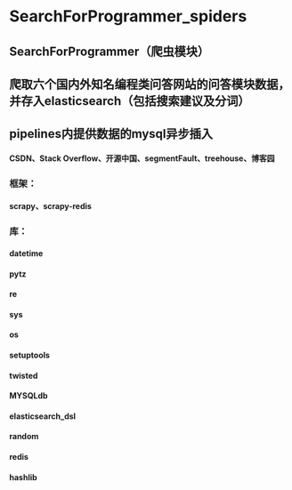 # SearchForProgrammer_spiders
## SearchForProgrammer（爬虫模块）
## 爬取六个国内外知名编程类问答网站的问答模块数据，并存入elasticsearch（包括搜索建议及分词）
## pipelines内提供数据的mysql异步插入
#### CSDN、Stack Overflow、开源中国、segmentFault、treehouse、博客园
### 框架：
#### scrapy、scrapy-redis
### 库：
#### datetime
#### pytz
#### re
#### sys
#### os
#### setuptools
#### twisted
#### MYSQLdb
#### elasticsearch_dsl
#### random
#### redis
#### hashlib
